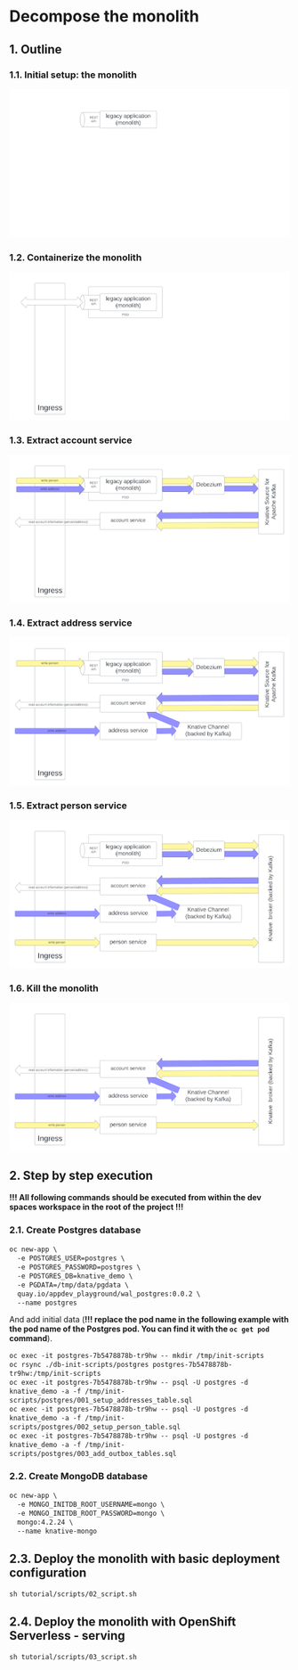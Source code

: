 # Decompose the monolith
## 1. Outline
### 1.1. Initial setup: the monolith
![Initial setup: the monolith](img/6_decompose_1.png "Initial setup: the monolith")

### 1.2. Containerize the monolith
![Containerize the monolith](img/6_decompose_2.png "Containerize the monolith")

### 1.3. Extract account service
![Extract account service](img/6_decompose_3.png "Extract account service")

### 1.4. Extract address service
![Extract address service](img/6_decompose_4.png "Extract address service")

### 1.5. Extract person service
![Extract person service](img/6_decompose_5.png "Extract person service")

### 1.6. Kill the monolith
![Kill the monolith](img/6_decompose_6.png "Kill the monolith")

## 2. Step by step execution

**!!! All following commands should be executed from within the dev spaces workspace in 
the root of the project !!!**

### 2.1. Create Postgres database
```shell
oc new-app \
  -e POSTGRES_USER=postgres \
  -e POSTGRES_PASSWORD=postgres \
  -e POSTGRES_DB=knative_demo \
  -e PGDATA=/tmp/data/pgdata \
  quay.io/appdev_playground/wal_postgres:0.0.2 \
  --name postgres
```

And add initial data (**!!! replace the pod name in the following example with the pod name of the Postgres pod. You can find it with the ```oc get pod``` command**).
```shell
oc exec -it postgres-7b5478878b-tr9hw -- mkdir /tmp/init-scripts
oc rsync ./db-init-scripts/postgres postgres-7b5478878b-tr9hw:/tmp/init-scripts
oc exec -it postgres-7b5478878b-tr9hw -- psql -U postgres -d knative_demo -a -f /tmp/init-scripts/postgres/001_setup_addresses_table.sql
oc exec -it postgres-7b5478878b-tr9hw -- psql -U postgres -d knative_demo -a -f /tmp/init-scripts/postgres/002_setup_person_table.sql
oc exec -it postgres-7b5478878b-tr9hw -- psql -U postgres -d knative_demo -a -f /tmp/init-scripts/postgres/003_add_outbox_tables.sql
```

### 2.2. Create MongoDB database
```shell
oc new-app \
  -e MONGO_INITDB_ROOT_USERNAME=mongo \
  -e MONGO_INITDB_ROOT_PASSWORD=mongo \
  mongo:4.2.24 \
  --name knative-mongo
```

## 2.3. Deploy the monolith with basic deployment configuration
```shell
sh tutorial/scripts/02_script.sh
```

## 2.4. Deploy the monolith with OpenShift Serverless - serving
```shell
sh tutorial/scripts/03_script.sh
```